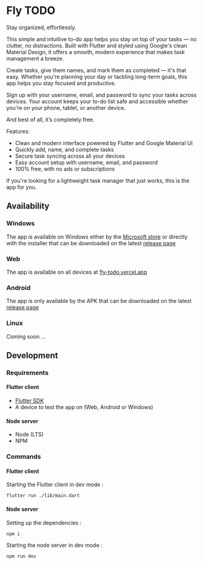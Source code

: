 # Fly TODO

Stay organized, effortlessly.

This simple and intuitive to-do app helps you stay on top of your tasks — no clutter, no distractions. Built with Flutter and styled using Google's clean Material Design, it offers a smooth, modern experience that makes task management a breeze.

Create tasks, give them names, and mark them as completed — it's that easy. Whether you're planning your day or tackling long-term goals, this app helps you stay focused and productive.

Sign up with your username, email, and password to sync your tasks across devices. Your account keeps your to-do list safe and accessible whether you're on your phone, tablet, or another device.

And best of all, it’s completely free.

Features:

-   Clean and modern interface powered by Flutter and Google Material UI
-   Quickly add, name, and complete tasks
-   Secure task syncing across all your devices
-   Easy account setup with username, email, and password
-   100% free, with no ads or subscriptions

If you're looking for a lightweight task manager that just works, this is the app for you.

## Availability

### Windows

The app is available on Windows either by the [Microsoft store](https://apps.microsoft.com/home) or directly with the installer that can be downloaded on the latest [release page](https://github.com/ilianoKokoro/fly-todo/releases/latest)

### Web

The app is available on all devices at [fly-todo.vercel.app](https://fly-todo.vercel.app/)

### Android

The app is only available by the APK that can be downloaded on the latest [release page](https://github.com/ilianoKokoro/fly-todo/releases/latest)

### Linux

Coming soon ...

## Development

### Requirements

#### Flutter client

-   [Flutter SDK](https://docs.flutter.dev/get-started/install)
-   A device to test the app on (Web, Android or Windows)

#### Node server

-   Node (LTS)
-   NPM

### Commands

#### Flutter client

Starting the Flutter client in dev mode :

```
flutter run ./lib/main.dart
```

#### Node server

Setting up the dependencies :

```
npm i
```

Starting the node server in dev mode :

```
npm run dev
```
